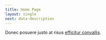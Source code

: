 ```yaml
---
title: Home Page
layout: single
next: data-description
---
```


Donec posuere justo at risus [efficitur convallis](#).  
